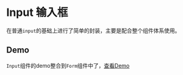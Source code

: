 # Input 输入框

在普通<code>input</code>的基础上进行了简单的封装，主要是配合整个组件体系使用。

## Demo

<code>Input</code>组件的demo整合到<code>Form</code>组件中了，[查看Demo](/#/component/form)
